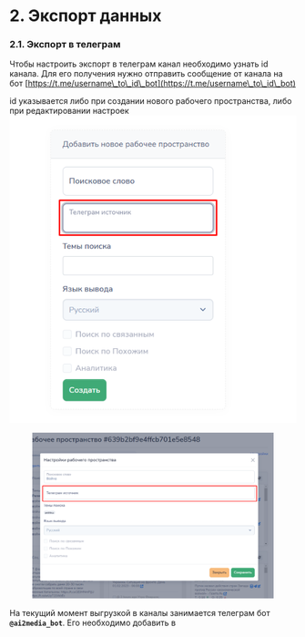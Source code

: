 # 2. Экспорт данных

### 2.1. Экспорт в телеграм

Чтобы настроить экспорт в телеграм канал необходимо узнать id канала. Для его получения нужно отправить сообщение от канала на бот [https://t.me/username\_to\_id\_bot](https://t.me/username\_to\_id\_bot)

id указывается либо при создании нового рабочего пространства, либо при редактировании настроек\
![](<../.gitbook/assets/image (2) (2).png>)

<figure><img src="../.gitbook/assets/image (1) (2).png" alt=""><figcaption></figcaption></figure>

На текущий момент выгрузкой в каналы занимается телеграм бот **`@ai2media_bot`**. Его необходимо добавить в&#x20;
